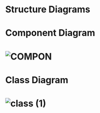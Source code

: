 # Structure Diagrams

# Component Diagram   

# ![COMPON](https://user-images.githubusercontent.com/69413922/132314720-f109a6cb-ac57-428d-a173-14c869e54413.png)   
  
# Class Diagram  
# ![class (1)](https://user-images.githubusercontent.com/69413922/132315060-d77c79d6-5a87-4075-8f37-00111ef69d67.png)




